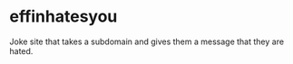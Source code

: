 effinhatesyou
=============

Joke site that takes a subdomain and gives them a message that they are hated.
